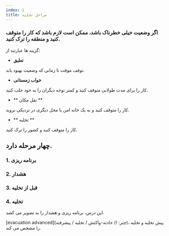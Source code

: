 ```yaml
---
index: 1
title: مراحل تخلیه
---
```

### اگر وضعیت خیلی خطرناک باشد، ممکن است لازم باشد که کار را متوقف کنید و منطقه را ترک کنید.

گزینه ها عبارتند از:

*   **تعلیق**

توقف موقت تا زمانی که وضعیت بهبود یابد.

*   **خواب زمستانی**

کار را برای مدت طولانی متوقف کنید و کمتر توجه دیگران را به خود جلب کنید.

*   ** نقل مکان **

کار را متوقف کنید و به یک خانه امن یا محل دیگری در نزدیکی بروید.

*   ** تخلیه **

کار را متوقف کنید و کشور را ترک کنید.

## چهار مرحله دارد.

### 1. برنامه ریزی

### 2. هشدار

### 3. قبل از تخلیه

### 4. تخلیه

این درس، برنامه ریزی و هشدار را به تصویر می کشد.

[evacuation advanced](چتر: // حادثه-واکنش / تخلیه / پیشرفته)، پیش تخلیه و تخلیه را مشخص می کند.
